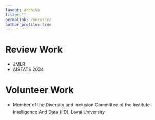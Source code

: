 ```yaml
---
layout: archive
title: ""
permalink: /service/
author_profile: true
---
```


Review Work
======
* JMLR
* AISTATS 2024

Volunteer Work
======
* Member of the Diversity and Inclusion Committee of the Institute Intelligence And Data (IID), Laval University


  
